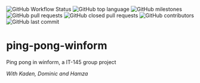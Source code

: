 ![GitHub Workflow Status](https://img.shields.io/github/actions/workflow/status/averwhy/ping-pong-winform/dotnet-desktop.yml?style=flat-square)
![GitHub top language](https://img.shields.io/github/languages/top/averwhy/ping-pong-winform?color=darkgreen&style=flat-square)
![GitHub milestones](https://img.shields.io/github/milestones/all/averwhy/ping-pong-winform?style=flat-square)
![GitHub pull requests](https://img.shields.io/github/issues-pr-raw/averwhy/ping-pong-winform?style=flat-square)
![GitHub closed pull requests](https://img.shields.io/github/issues-pr-closed-raw/averwhy/ping-pong-winform?style=flat-square)
![GitHub contributors](https://img.shields.io/github/contributors/averwhy/ping-pong-winform?color=teal&style=flat-square)
![GitHub last commit](https://img.shields.io/github/last-commit/averwhy/ping-pong-winform?style=flat-square)


# ping-pong-winform
Ping pong in winform, a IT-145 group project

*With Kaden, Dominic and Hamza*
